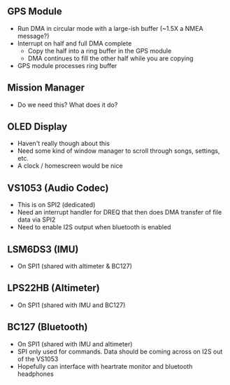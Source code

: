 ## GPS Module
- Run DMA in circular mode with a large-ish buffer (~1.5X a NMEA message?)
- Interrupt on half and full DMA complete
  - Copy the half into a ring buffer in the GPS module
  - DMA continues to fill the other half while you are copying
- GPS module processes ring buffer 

## Mission Manager
- Do we need this?  What does it do?

## OLED Display
- Haven't really though about this
- Need some kind of window manager to scroll through songs, settings, etc.
- A clock / homescreen would be nice

## VS1053 (Audio Codec)
- This is on SPI2 (dedicated)
- Need an interrupt handler for DREQ that then does DMA transfer of file data via SPI2
- Need to enable I2S output when bluetooth is enabled

## LSM6DS3 (IMU)
- On SPI1 (shared with altimeter & BC127)

## LPS22HB (Altimeter)
- On SPI1 (shared with IMU and BC127)

## BC127 (Bluetooth)
- On SPI1 (shared with IMU and altimeter)
- SPI only used for commands.  Data should be coming across on I2S out of the VS1053
- Hopefully can interface with heartrate monitor and bluetooth headphones
